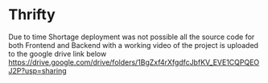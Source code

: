 # Thrifty
Due to time Shortage deployment was not possible all the source code for both Frontend and Backend with a working video of the project is uploaded to the google drive link below
https://drive.google.com/drive/folders/1BgZxf4rXfgdfcJbfKV_EVE1CQPQEOJ2P?usp=sharing
